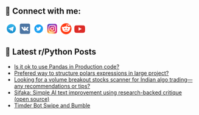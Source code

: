 ## 🔎 Connect with me:
[<img src="https://github.com/bullbesh/bullbesh/blob/main/images/Telegram.png" width="32" height="32" />](https://t.me/bullbesh)
[<img src="https://github.com/bullbesh/bullbesh/blob/main/images/VK.png" width="32" height="32" />](https://vk.com/bullbesh)
[<img src="https://github.com/bullbesh/bullbesh/blob/main/images/Twitter.png" width="32" height="32" />](https://twitter.com/bullbesh1)
[<img src="https://github.com/bullbesh/bullbesh/blob/main/images/Instagram.png" width="32" height="32" />](https://www.instagram.com/bullbesh)
[<img src="https://github.com/bullbesh/bullbesh/blob/main/images/Reddit.png" width="32" height="32" />](https://www.reddit.com/user/bullbesh)
[<img src="https://github.com/bullbesh/bullbesh/blob/main/images/YouTube.png" width="32" height="32" />](https://www.youtube.com/channel/UCtfjRs6uzgq5mfm8S06WTcg)

## 📕 Latest r/Python Posts
<!-- BLOG-POST-LIST:START -->
- [Is it ok to use Pandas in Production code?](https://www.reddit.com/r/Python/comments/1m5lm8e/is_it_ok_to_use_pandas_in_production_code/)
- [Prefered way to structure polars expressions in large project?](https://www.reddit.com/r/Python/comments/1m5jcot/prefered_way_to_structure_polars_expressions_in/)
- [Looking for a volume breakout stocks scanner for Indian algo trading—any recommendations or tips?](https://www.reddit.com/r/Python/comments/1m5e2i7/looking_for_a_volume_breakout_stocks_scanner_for/)
- [Sifaka: Simple AI text improvement using research-backed critique &lpar;open source&rpar;](https://www.reddit.com/r/Python/comments/1m59s5f/sifaka_simple_ai_text_improvement_using/)
- [Timder Bot Swipe and Bumble](https://www.reddit.com/r/Python/comments/1m55jmj/timder_bot_swipe_and_bumble/)
<!-- BLOG-POST-LIST:END -->
